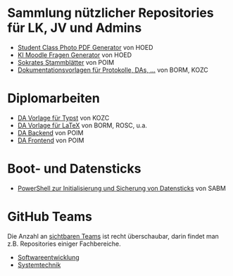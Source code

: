 # Sammlung nützlicher Repositories für LK, JV und Admins

- [Student Class Photo PDF Generator](https://github.com/dominikhoebert/photos_list_pdf_generator) von HOED
- [KI Moodle Fragen Generator](https://github.com/dominikhoebert/ki-moodle-fragen) von HOED
- [Sokrates Stammblätter](https://github.com/TGM-HIT/sokrates-stammblaetter) von POIM
- [Dokumentationsvorlagen für Protokolle, DAs, ...](https://github.com/TGM-HIT/templates) von BORM, KOZC

# Diplomarbeiten

- [DA Vorlage für Typst](https://github.com/TGM-HIT/typst-diploma-thesis) von KOZC
- [DA Vorlage für LaTeX](https://github.com/TGM-HIT/diploma-thesis) von BORM, ROSC, u.a.
- [DA Backend](https://github.com/TGM-HIT/DA-Backend) von POIM
- [DA Frontend](https://github.com/TGM-HIT/DA-Frontend-Vue-Template) von POIM

# Boot- und Datensticks

- [PowerShell zur Initialisierung und Sicherung von Datensticks](https://github.com/TGM-HIT/bootstick-tools) von SABM

# GitHub Teams

Die Anzahl an [sichtbaren Teams](https://github.com/orgs/TGM-HIT/teams?query=+visibility%3Avisible) ist recht überschaubar, darin findet man z.B. Repositories einiger Fachbereiche.

- [Softwareentwicklung](https://github.com/orgs/TGM-HIT/teams/softwareentwicklung/repositories)
- [Systemtechnik](https://github.com/orgs/TGM-HIT/teams/systemtechnik/repositories)
